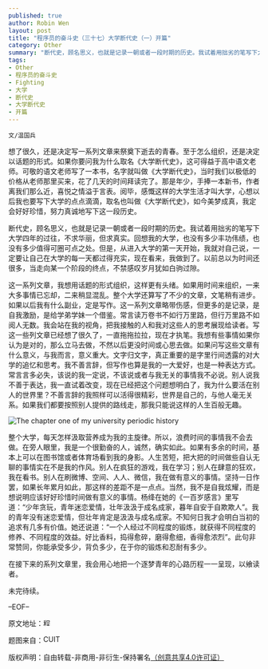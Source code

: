 ```yaml
---
published: true
author: Robin Wen
layout: post
title: "程序员的奋斗史（三十七）大学断代史（一）开篇"
category: Other
summary: "断代史，顾名思义，也就是记录一朝或者一段时期的历史。我试着用拙劣的笔写下大学四年的过往，不求华丽，但求真实。回想我的大学，也没有多少丰功伟绩，也没有多少值得可圈可点之处。但是，从进入大学的第一天开始，我就对自己说，一定要让自己在大学的每一天都过得充实，现在看来，我做到了。以前总以为时间还很多，当走向某一个阶段的终点，不禁感叹岁月犹如白驹过隙。"
tags: 
- Other
- 程序员的奋斗史
- Fighting
- 大学
- 断代史
- 大学断代史
- 开篇
---
```


`文/温国兵`

想了很久，还是决定写一系列文章来祭奠下逝去的青春。至于怎么组织，还是决定以话题的形式。如果你要问我为什么取名《大学断代史》，这可得益于高中语文老师。可敬的语文老师写了一本书，名字就叫做《大学断代史》，当时我们以极低的价格从老师那里买来，花了几天的时间拜读完了。那是年少，手捧一本新书，作者离我们那么近，喜悦之情溢于言表。阅毕，感慨这样的大学生活才叫大学，心想以后我也要写下大学的点点滴滴，取名也叫做《大学断代史》，如今美梦成真，我定会好好珍惜，努力真诚地写下这一段历史。

断代史，顾名思义，也就是记录一朝或者一段时期的历史。我试着用拙劣的笔写下大学四年的过往，不求华丽，但求真实。回想我的大学，也没有多少丰功伟绩，也没有多少值得可圈可点之处。但是，从进入大学的第一天开始，我就对自己说，一定要让自己在大学的每一天都过得充实，现在看来，我做到了。以前总以为时间还很多，当走向某一个阶段的终点，不禁感叹岁月犹如白驹过隙。

这一系列文章，我想用话题的形式组织，这样更有头绪。如果用时间来组织，一来大多事情已忘却，二来稍显混乱。整个大学还算写了不少的文章，文笔稍有进步。如果以后我有什么副业，定是写作。这一系列文章略带伤感，但更多的是记录，是自我激励，是给学弟学妹一个借鉴。常言读万卷书不如行万里路，但行万里路不如阅人无数。我会站在我的视角，把我接触的人和我对这些人的思考展现给读者。写这一些列文章已经想了很久了，一直拖拖拉拉，现在才执笔。我想有些事情如果你认为是对的，那么立马去做，不然以后更没时间或心思去做。如果问写这些文章有什么意义，与我而言，意义重大。文字归文字，真正重要的是字里行间透露的对大学的追忆和思考。我不善言辞，但写作也算是我的一大爱好，也是一种表达方式。常言言多必失，该说的我一定说，不该说或者与我无关的事情我不必说。别人说我不善于表达，我一直试着改变，现在已经把这个问题想明白了，我为什么要活在别人的世界里？不善言辞的我照样可以活得很精彩，世界是自己的，与他人毫无关系。如果我们都要按照别人提供的路线走，那我只能说这样的人生百般无趣。

![The chapter one of my university periodic history](http://i.imgur.com/ChzJFib.jpg)

整个大学，每天怎样汲取营养成为我的主旋律。所以，浪费时间的事情我不会去做。在旁人眼里，我是一个很勤奋的人，诚然，确实如此。如果有多余的时间，基本上可以在图书馆或者体育场看到我的身影。人生苦短，把大把的时间做些自认无聊的事情实在不是我的作风。别人在疯狂的游戏，我在学习；别人在肆意的狂欢，我在看书。别人在刷微博、空间、人人、微信，我在做有意义的事情。坚持一日作罢，如果长年累月如此，那这样的差距不是一点点。当然，我不是自我炫耀，而是想说明应该好好珍惜时间做有意义的事情。杨绛在她的《一百岁感言》里写道：“少年贪玩，青年迷恋爱情，壮年汲汲于成名成家，暮年自安于自欺欺人”。我的青年没有迷恋爱情，但壮年肯定是汲汲与成名成家。不知何日我才会明白当初的追求有几多有价值。她还说道：“一个人经过不同程度的锻炼，就获得不同程度的修养、不同程度的效益。好比香料，捣得愈碎，磨得愈细，香得愈浓烈”。此句非常赞同，你能承受多少，背负多少，在于你的锻炼和忍耐有多少。

在接下来的系列文章里，我会用心地把一个逐梦青年的心路历程一一呈现，以飨读者。

未完待续。

–EOF–

原文地址：<a href="http://blog.csdn.net/justdb/article/details/26817259" target="_blank"><img src="http://i.imgur.com/BROigUO.jpg" title="程序员的奋斗史（三十七）大学断代史（一）开篇" height="16px" width="16px" border="0" alt="程序员的奋斗史（三十七）大学断代史（一）开篇" /></a>

题图来自：<a href="http://yb.cuit.edu.cn/" target="_blank"><img src="http://i.imgur.com/PrvUx6K.png" title="CUIT" height="16px" width="100px" border="0" alt="CUIT" /></a>

版权声明：自由转载-非商用-非衍生-保持署名<a href="http://creativecommons.org/licenses/by-nc-nd/4.0/deed.zh" target="_blank">（创意共享4.0许可证）</a>
